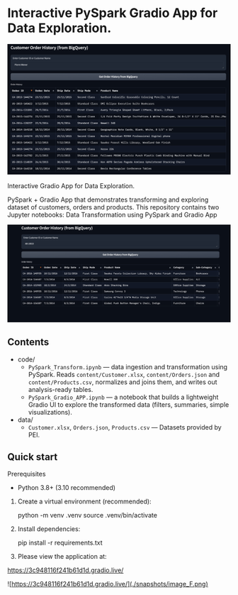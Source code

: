 # Interactive PySpark Gradio App for Data Exploration.

![Customer Name](./snapshots/image.png)

Interactive Gradio App for Data Exploration.

PySpark + Gradio App that demonstrates transforming and exploring dataset of customers, orders and products. This repository contains two Jupyter notebooks: 
Data Transformation using PySpark and Gradio App


![Customer-ID](./snapshots/image-1.png)

Contents
--------
- code/
  - `PySpark_Transform.ipynb` — data ingestion and transformation using PySpark. Reads `content/Customer.xlsx`, `content/Orders.json` and `content/Products.csv`, normalizes and joins them, and writes out analysis-ready tables.
  - `PySpark_Gradio_APP.ipynb` — a notebook that builds a lightweight Gradio UI to explore the transformed data (filters, summaries, simple visualizations).
- data/
  - `Customer.xlsx`, `Orders.json`, `Products.csv` — Datasets provided by PEI.

Quick start
-----------
Prerequisites

- Python 3.8+ (3.10 recommended)

1. Create a virtual environment (recommended):

	python -m venv .venv
	source .venv/bin/activate

2. Install dependencies:

	pip install -r requirements.txt

3. Please view the application at:

https://3c948116f241b61d1d.gradio.live/

![https://3c948116f241b61d1d.gradio.live/](./snapshots/image_F.png)
